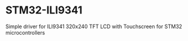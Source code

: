 # STM32-ILI9341
Simple driver for ILI9341 320x240 TFT LCD with Touchscreen for STM32 microcontrollers
